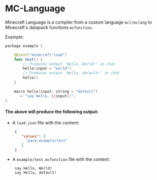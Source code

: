 # MC-Language

Minecraft Language is a compiler from a custom language `mcl/mclang` to Minecraft's datapack functions `mcfunction`.

Example:
```swift
package example {

    @Event("minecraft:load")
    func test() {
        // Produces output 'Hello, World!' in chat
        hello(input = "world")
        // Produces output 'Hello, default!' in chat
        hello()
    }
    
    macro hello(input: string = "default")
      -> "say Hello, ${input}!";
}
```
#### The above will produce the following output:
 + A `load.json` file with the content:
   ```json
    {
       "values": [
         "pack:example/test"
       ]
    }
    ```
 + A `example/test.mcfunction` file with the content:
   ```mcfunction
    say Hello, World!
    say Hello, default!
   ```